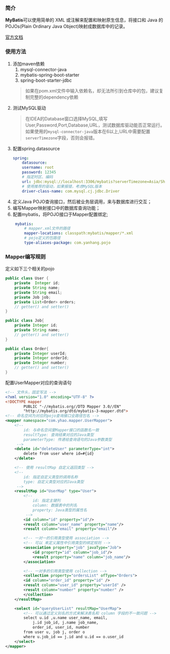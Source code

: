 
### 简介

**MyBatis**可以使用简单的 XML 或注解来配置和映射原生信息，将接口和 Java 的 POJOs(Plain Ordinary Java Object)映射成数据库中的记录。

[官方文档](https://www.baidu.com/link?url=agWvS-PB231vy9CxVkE9Z1YOqbOuB-BeGRBomvKaEbe_4WniYAH7d54B7L27nDPg&wd=&eqid=9092830c00046477000000065ef73da5)

### 使用方法

1. 添加maven依赖
   1. mysql-connector-java
   2. mybatis-spring-boot-starter
   3. spring-boot-starter-jdbc
    > 如果在pom.xml文件中输入依赖名，却无法所引到仓库中的包，建议复制完整的dependency依赖
2. 测试MySQL驱动
   >在IDEA的Database窗口选择MySQL,填写User,Password,Port,Database,URL，测试数据库驱动能否正常运行。如果使用的`mysql-connector-java`版本在6以上,URL中需要配置`serverTimezone`字段，否则会报错。
3. 配置spring.datasource
    ```yaml
    spring:
        datasource:
        username: root
        password: 12345
        # 指定时区、编码
        url: jdbc:mysql://localhost:3306/mybatis?serverTimezone=Asia/Shanghai&userUnicode=true&characterEncoding=utf-8
        # 使用推荐的驱动，如果报错，考虑MySQL版本
        driver-class-name: com.mysql.cj.jdbc.Driver
    ```
4. 定义Java POJO查询接口，然后被业务层调用，来与数据库进行交互；
5. 编写Mapper映射接口中的数据库查询功能；
6. 配置mybatis，将POJO接口于Mapper配置绑定;
   ```yaml
    mybatis: 
        # mapper.xml文件的路径
        mapper-locations: classpath:mybatis/mapper/*.xml
        # pojo定义的包路径
        type-aliases-package: com.yanhang.pojo
    ```

### Mapper编写规则
定义如下三个相关的pojo
```java
public class User {
    private  Integer id;
    private String name;
    private String email;
    private Job job;
    private List<Order> orders;
    // getter() and setter()
}

public class Job{
    private Integer id;
    private String name;
    // getter() and setter()
}

public class Order{
    private Integer userId;
    private Integer orderId;
    private Integer number;
    // getter() and setter()
}
```
配置UserMapper对应的查询语句

```xml
<!-- 文件头，固定写法 -->
<?xml version="1.0" encoding="UTF-8" ?>
<!DOCTYPE mapper
        PUBLIC "-//mybatis.org//DTD Mapper 3.0//EN"
        "http://mybatis.org/dtd/mybatis-3-mapper.dtd">
<!-- 命名空间为对应的pojo查询接口全路径包名 -->
<mapper namespace="com.yhao.mapper.UserMapper">
    <!-- 
        id: 与命名空间里Mapper接口的函数名一致
        resultType: 查询结果对应的Java类型
        parameterType: 传递给查询语句的Java参数类型
     -->
    <delete id="deleteUser" parameterType="int">
        delete from user where id=#{id}
    </delete>

    <!-- 使用 resultMap 自定义返回类型 -->
    <!-- 
        id: 指定自定义类型的调用名称
        type: 自定义类型对应的Java类型
     -->
    <resultMap id="UserMap" type="User">
        <!-- 
            id: 指定主键列
            column: 数据表中的列名
            property: Java类型的属性名
         -->
        <id column="id" property="id"/>
        <result column="user_name" property="name"/>
        <result column="email" property="email"/>

        <!-- 一对一的引用类型使用 association -->
        <!-- 可以 来定义属性中引用类型的绑定规则 -->
        <association property="job" javaType="Job">
            <id property="id" column="job_id"/>
            <result property="name" column="job_name"/>
        </association>

        <!-- 一对多的引用类型使用 collection -->
        <collection property="ordersList" ofType="Orders">
        <id column="order_id" property="id" />
        <result column="user_id" property="userId" />
        <result column="number" property="number" />
        </collection>
    </resultMap>

    <select id="queryUserList" resultMap="UserMap">
        <!-- 可以通过定义别名的方式来解决表名和 column 字段的不一致问题 -->
        select u.id ,u.name user_name, email, 
            j.id job_id, j.name job_name, 
            order_id, user_id, number
        from user u, job j, order o
        where u.job_id == j.id and u.id == o.user_id
    </select>
</mapper>
```